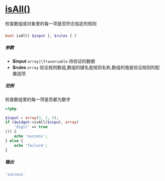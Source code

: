 [isAll()](http://twinh.github.com/widget/api/isAll)
===================================================

检查数组或对象里的每一项是否符合指定的规则

### 
```php
bool isAll( $input [, $rules ] )
```

##### 参数
* **$input** `array|\Traversable` 待验证的数据
* **$rules** `array` 验证规则数组,数组的键名是规则名称,数组的值是验证规则的配置选项

##### 范例
检查数组里的每一项是否都为数字
```php
<?php

$input = array(3, 2, 5);
if ($widget->isAll($input, array(
    'digit' => true
))) {
    echo 'success';
} else {
    echo 'failure';
}
```
##### 输出
```php
'success'
```
